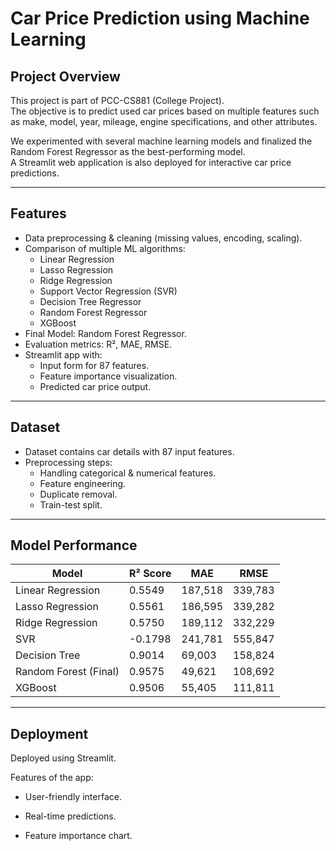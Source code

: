 # Car Price Prediction using Machine Learning  

## Project Overview  
This project is part of PCC-CS881 (College Project).  
The objective is to predict used car prices based on multiple features such as make, model, year, mileage, engine specifications, and other attributes.  

We experimented with several machine learning models and finalized the Random Forest Regressor as the best-performing model.  
A Streamlit web application is also deployed for interactive car price predictions.  

---

## Features  
- Data preprocessing & cleaning (missing values, encoding, scaling).  
- Comparison of multiple ML algorithms:  
  - Linear Regression  
  - Lasso Regression  
  - Ridge Regression
  - Support Vector Regression (SVR)
  - Decision Tree Regressor  
  - Random Forest Regressor  
  - XGBoost 
- Final Model: Random Forest Regressor.  
- Evaluation metrics: R², MAE, RMSE.  
- Streamlit app with:  
  - Input form for 87 features.  
  - Feature importance visualization.  
  - Predicted car price output.  

---

## Dataset  
- Dataset contains car details with 87 input features.  
- Preprocessing steps:  
  - Handling categorical & numerical features.  
  - Feature engineering.  
  - Duplicate removal.  
  - Train-test split.  

---

##  Model Performance  
| Model                | R² Score | MAE     | RMSE    |  
|-----------------------|---------|---------|---------|  
| Linear Regression     | 0.5549  | 187,518 | 339,783 |  
| Lasso Regression      | 0.5561  | 186,595 | 339,282 |  
| Ridge Regression      | 0.5750  | 189,112 | 332,229 |  
| SVR                   | -0.1798 | 241,781 | 555,847 |
| Decision Tree         | 0.9014  | 69,003  | 158,824 |  
| Random Forest (Final) | 0.9575  | 49,621  | 108,692 |  
| XGBoost               | 0.9506  | 55,405  | 111,811 |  

---

## Deployment  
Deployed using Streamlit.  

Features of the app:

- User-friendly interface.

- Real-time predictions.

- Feature importance chart.



